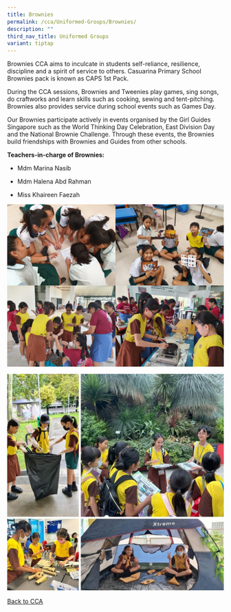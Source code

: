 ```yaml
---
title: Brownies
permalink: /cca/Uniformed-Groups/Brownies/
description: ""
third_nav_title: Uniformed Groups
variant: tiptap
---
```

<p>Brownies CCA aims to inculcate in students self-reliance, resilience, discipline and a spirit of service to others. Casuarina Primary School Brownies pack is known as CAPS 1st Pack.</p><p>During the CCA sessions, Brownies and Tweenies play games, sing songs, do craftworks and learn skills such as cooking, sewing and tent-pitching. Brownies also provides service during school events such as Games Day.</p><p>Our Brownies participate actively in events organised by the Girl Guides Singapore such as the World Thinking Day Celebration, East Division Day and the National Brownie Challenge. Through these events, the Brownies build friendships with Brownies and Guides from other schools.</p><p><strong>Teachers-in-charge of Brownies:</strong></p><ul data-tight="true" class="tight"><li><p>Mdm Marina Nasib</p></li><li><p>Mdm Halena Abd Rahman</p></li><li><p>Miss Khaireen Faezah</p></li></ul><div class="isomer-image-wrapper"><img style="width:50%;float:left" height="auto" width="100%" src="/images/20190430_152455.jpeg"></div><div class="isomer-image-wrapper"><img style="width:50%;float:left" height="auto" width="100%" src="/images/20190430_154945.jpeg"></div><div class="isomer-image-wrapper"><img style="width:50%;float:left" height="auto" width="100%" src="/images/20190726_150427.jpeg"></div><div class="isomer-image-wrapper"><img style="width:50%" height="auto" width="100%" src="/images/20190726_153555.jpeg"></div><p></p><div class="isomer-image-wrapper"><img style="width: 100%" height="auto" width="100%" alt="" src="/images/CCA/brownies_1.jpg"></div><p><a href="/caps-experience/Social-Moral-Emotional/Co-Curricular-Activities-CCA/" rel="noopener noreferrer nofollow" target="_blank">Back to CCA</a></p>
